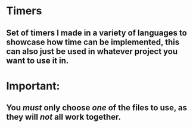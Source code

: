 # Timers
Set of timers I made in a variety of languages to showcase how time can be implemented, this can also just be used in whatever project you want to use it in.
----
# Important:
You ***must*** only choose ***one*** of the files to use, as they will ***not*** all work together.
----
